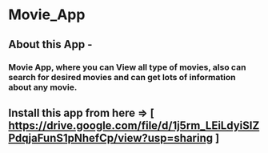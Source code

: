 # Movie_App

## About this App -
### Movie App, where you can View all type of movies, also can search for desired movies and can get lots of information about any movie.

## Install this app from here => [ https://drive.google.com/file/d/1j5rm_LEiLdyiSIZPdqjaFunS1pNhefCp/view?usp=sharing ]
